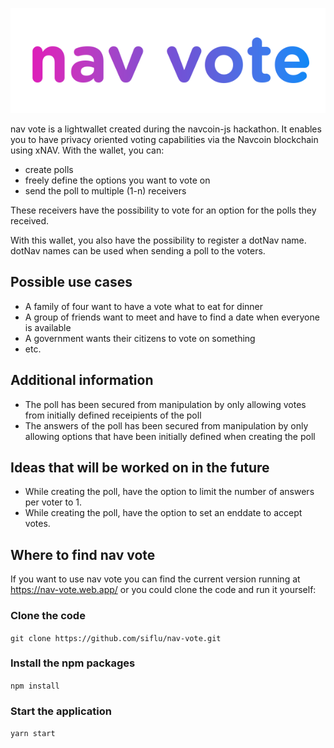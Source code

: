 ![alt text](https://github.com/siflu/nav-vote/blob/main/src/assets/logo.png?raw=true)

nav vote is a lightwallet created during the navcoin-js hackathon.
It enables you to have privacy oriented voting capabilities via the Navcoin blockchain using xNAV.
With the wallet, you can:
- create polls
- freely define the options you want to vote on 
- send the poll to multiple (1-n) receivers

These receivers have the possibility to vote for an option for the polls they received.

With this wallet, you also have the possibility to register a dotNav name.
dotNav names can be used when sending a poll to the voters.

## Possible use cases
- A family of four want to have a vote what to eat for dinner
- A group of friends want to meet and have to find a date when everyone is available
- A government wants their citizens to vote on something
- etc.

## Additional information
- The poll has been secured from manipulation by only allowing votes from initially defined receipients of the poll
- The answers of the poll has been secured from manipulation by only allowing options that have been initially defined when creating the poll

## Ideas that will be worked on in the future
- While creating the poll, have the option to limit the number of answers per voter to 1.
- While creating the poll, have the option to set an enddate to accept votes.

## Where to find nav vote
If you want to use nav vote you can find the current version running at https://nav-vote.web.app/
or you could clone the code and run it yourself:

### Clone the code
`git clone https://github.com/siflu/nav-vote.git`

### Install the npm packages
`npm install`

### Start the application
`yarn start`